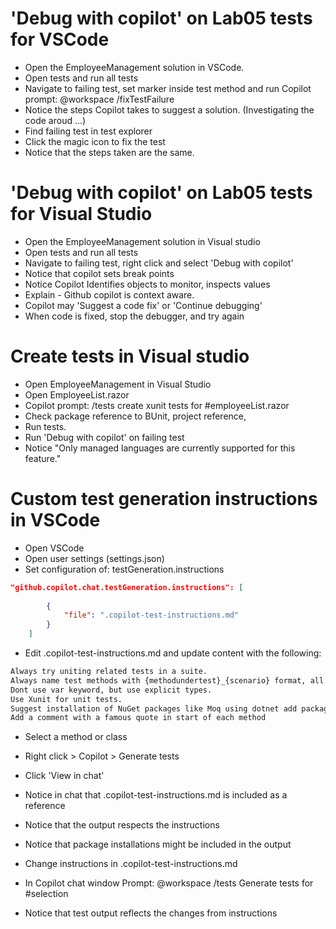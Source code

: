 


# 'Debug with copilot' on Lab05 tests for VSCode
- Open the EmployeeManagement solution in VSCode. 
- Open tests and run all tests
- Navigate to failing test, set marker inside test method and run Copilot prompt: @workspace /fixTestFailure
- Notice the steps Copilot takes to suggest a solution.  (Investigating the code aroud ...)
- Find failing test in test explorer
- Click the magic icon to fix the test
- Notice that the steps taken are the same.



# 'Debug with copilot' on Lab05 tests for Visual Studio
- Open the EmployeeManagement solution in Visual studio
- Open tests and run all tests
- Navigate to failing test, right click and select 'Debug with copilot'
- Notice that copilot sets break points
- Notice Copilot Identifies objects to monitor, inspects values
- Explain - Github copilot is context aware.
- Copilot may 'Suggest a code fix' or 'Continue debugging'
- When code is fixed, stop the debugger, and try again


# Create tests in Visual studio
- Open EmployeeManagement in Visual Studio
- Open EmployeeList.razor
- Copilot prompt: /tests create xunit tests for #employeeList.razor
- Check package reference to BUnit, project reference, 
- Run tests. 
- Run 'Debug with copilot' on failing test 
- Notice "Only managed languages are currently supported for this feature."


# Custom test generation instructions in VSCode
- Open VSCode
- Open user settings (settings.json)
- Set configuration of: testGeneration.instructions
```json
"github.copilot.chat.testGeneration.instructions": [
    
        {
            "file": ".copilot-test-instructions.md"
        }
    ]
```

- Edit .copilot-test-instructions.md and update content with the following:

```markdown
Always try uniting related tests in a suite.
Always name test methods with {methodundertest}_{scenario} format, all lower case.
Dont use var keyword, but use explicit types.
Use Xunit for unit tests.
Suggest installation of NuGet packages like Moq using dotnet add package <package-name>
Add a comment with a famous quote in start of each method
```

- Select a method or class
- Right click > Copilot > Generate tests
- Click 'View in chat'
- Notice in chat that .copilot-test-instructions.md is included as a reference
- Notice that the output respects the instructions
- Notice that package installations might be included in the output

- Change instructions in .copilot-test-instructions.md
- In Copilot chat window Prompt: @workspace /tests Generate tests for #selection
- Notice that test output reflects the changes from instructions

